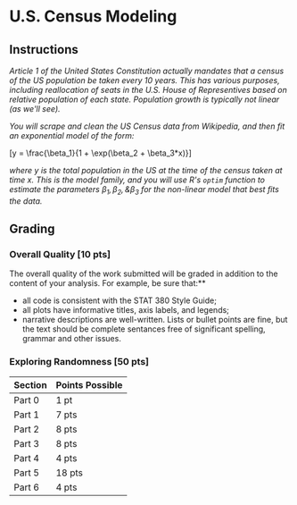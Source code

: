 # U.S. Census Modeling

## Instructions

*Article 1 of the United States Constitution actually mandates that a census of the US population be taken every 10 years.  This has various purposes, including reallocation of seats in the U.S. House of Representives based on relative population of each state.  Population growth is typically not linear (as we'll see).*

*You will scrape and clean the US Census data from Wikipedia, and then fit an exponential model of the form:* 

\[y = \frac{\beta_1}{1 + \exp(\beta_2 + \beta_3*x)}\]

*where *y* is the total population in the US at the time of the census taken at time *x*.  This is the model family, and you will use R's `optim` function to estimate the parameters $\beta_1, \beta_2, \& \beta_3$ for the non-linear model that best fits the data.*  
 

## Grading 

### Overall Quality [10 pts] 

The overall quality of the work submitted will be graded in addition to the content of your analysis.  For example, be sure that:** 

- all code is consistent with the STAT 380 Style Guide;
- all plots have informative titles, axis labels, and legends;
- narrative descriptions are well-written.  Lists or bullet points are fine, but the text should be complete sentances free of significant spelling, grammar and other issues.

### Exploring Randomness [50 pts]

| Section | Points Possible |
|:--------|:----------------|
| Part 0 | 1 pt |
| Part 1 | 7 pts |
| Part 2 | 8 pts |
| Part 3 | 8 pts |
| Part 4 | 4 pts |
| Part 5 | 18 pts | 
| Part 6 | 4 pts |

